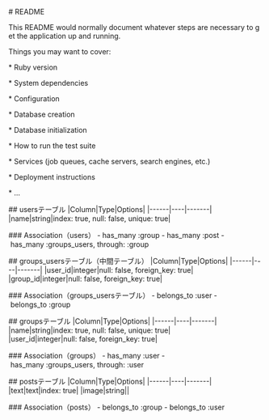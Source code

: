# README

This README would normally document whatever steps are necessary to get the
application up and running.

Things you may want to cover:

* Ruby version

* System dependencies

* Configuration

* Database creation

* Database initialization

* How to run the test suite

* Services (job queues, cache servers, search engines, etc.)

* Deployment instructions

* ...


## usersテーブル
|Column|Type|Options|
|------|----|-------|
|name|string|index: true, null: false, unique: true|

### Association（users）
- has_many :group
- has_many :post
- has_many :groups_users, through: :group

## groups_usersテーブル（中間テーブル）
|Column|Type|Options|
|------|----|-------|
|user_id|integer|null: false, foreign_key: true|
|group_id|integer|null: false, foreign_key: true|

### Association（groups_usersテーブル）
- belongs_to :user
- belongs_to :group

## groupsテーブル
|Column|Type|Options|
|------|----|-------|
|name|string|index: true, null: false, unique: true|
|user_id|integer|null: false, foreign_key: true|

### Association（groups）
- has_many :user
- has_many :groups_users, through: :user

## postsテーブル
|Column|Type|Options|
|------|----|-------|
|text|text|index: true|
|image|string||

### Association（posts）
- belongs_to :group
- belongs_to :user
